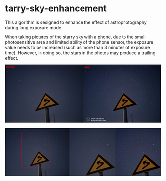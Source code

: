 # tarry-sky-enhancement
This algorithm is designed to enhance the effect of astrophotography during long exposure mode.

When taking pictures of the starry sky with a phone, due to the small photosensitive area and limited ability of the phone sensor, the exposure value needs to be increased (such as more than 3 minutes of exposure time). However, in doing so, the stars in the photos may produce a trailing effect.

![compare](https://github.com/xiongzhu666/starry-sky-enhancement/blob/main/compare.png)

![look](https://github.com/xiongzhu666/starry-sky-enhancement/blob/main/look.png)
